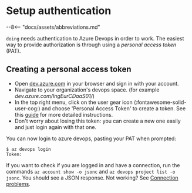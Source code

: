 # Setup authentication

--8<-- "docs/assets/abbreviations.md"

`doing` needs authentication to Azure Devops in order to work. The easiest way to provide authorization is through using a *personal access token* (PAT).

## Creating a personal access token

- Open [dev.azure.com](https://dev.azure.com/) in your browser and sign in with your account.
- Navigate to your organization's devops space. (for example *dev.azure.com/IngEurCDaaS01/*)
- In the top right menu, click on the user gear icon (:fontawesome-solid-user-cog:) and choose 'Personal Access Token' to create a token. See this [guide](https://docs.microsoft.com/en-us/azure/devops/organizations/accounts/use-personal-access-tokens-to-authenticate?view=azure-devops&tabs=preview-page) for more detailed instructions.
- Don't worry about losing this token: you can create a new one easily and just login again with that one.

You can now login to azure devops, pasting your PAT when prompted:

<div class="termy">

```console
$ az devops login
Token: 
```

</div>

If you want to check if you are logged in and have a connection, run the commands `az account show -o jsonc` and `az devops project list -o jsonc`. You should see a JSON response. Not working? See [Connection problems](http://localhost:8000/howto/connection_problems/).